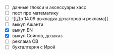  - [ ] данные глокси и аксессуары хасс
- [ ] пост про математику
- [ ] ![[До 14.09 выкладка дозаторов и реклама]]
- [ ] выкуп Ашанти
- [x] выкуп ЕN
- [x] выкуп Сойнов, дозаказ
- [ ] реклама СВ
- [ ] бухгалтерия с Ирой